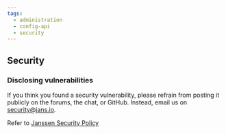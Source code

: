 ```yaml
---
tags:
  - administration
  - config-api
  - security
---
```


## Security

### Disclosing vulnerabilities
If you think you found a security vulnerability, please refrain from posting it publicly on the forums, the chat, or GitHub. Instead, email us on security@jans.io.

Refer to [Janssen Security Policy](https://github.com/JanssenProject/jans/security)

